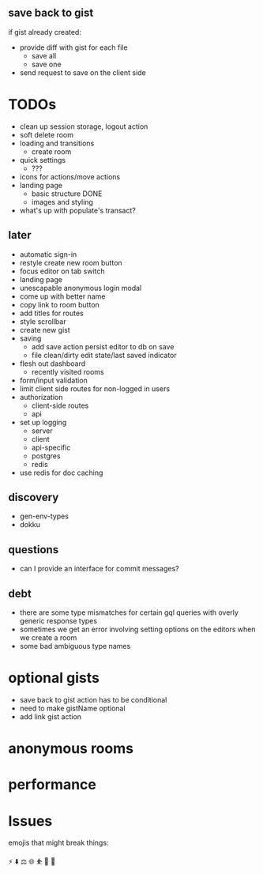 ## save back to gist

if gist already created:

- provide diff with gist for each file
  - save all
  - save one
- send request to save on the client side

# TODOs

- clean up session storage, logout action
- soft delete room
- loading and transitions
  - create room
- quick settings
  - ???
- icons for actions/move actions
- landing page
  - basic structure DONE
  - images and styling
- what's up with populate's transact?

## later

- automatic sign-in
- restyle create new room button
- focus editor on tab switch
- landing page
- unescapable anonymous login modal
- come up with better name
- copy link to room button
- add titles for routes
- style scrollbar
- create new gist
- saving
  - add save action persist editor to db on save
  - file clean/dirty edit state/last saved indicator
- flesh out dashboard
  - recently visited rooms
- form/input validation
- limit client side routes for non-logged in users
- authorization
  - client-side routes
  - api
- set up logging
  - server
  - client
  - api-specific
  - postgres
  - redis
- use redis for doc caching

## discovery

- gen-env-types
- dokku

## questions

- can I provide an interface for commit messages?

## debt

- there are some type mismatches for certain gql queries with overly generic response types
- sometimes we get an error involving setting options on the editors when we create a room
- some bad ambiguous type names

# optional gists

- save back to gist action has to be conditional
- need to make gistName optional
- add link gist action

# anonymous rooms

# performance

# Issues

emojis that might break things:

⚡
⬇️
⚖️
🌐
⛹️
💯
🚨
